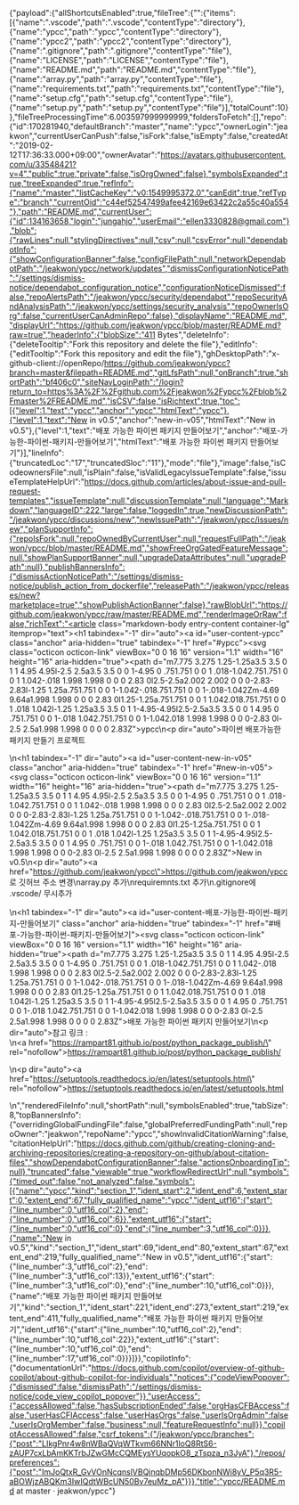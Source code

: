 {"payload":{"allShortcutsEnabled":true,"fileTree":{"":{"items":[{"name":".vscode","path":".vscode","contentType":"directory"},{"name":"ypcc","path":"ypcc","contentType":"directory"},{"name":"ypcc2","path":"ypcc2","contentType":"directory"},{"name":".gitignore","path":".gitignore","contentType":"file"},{"name":"LICENSE","path":"LICENSE","contentType":"file"},{"name":"README.md","path":"README.md","contentType":"file"},{"name":"array.py","path":"array.py","contentType":"file"},{"name":"requirements.txt","path":"requirements.txt","contentType":"file"},{"name":"setup.cfg","path":"setup.cfg","contentType":"file"},{"name":"setup.py","path":"setup.py","contentType":"file"}],"totalCount":10}},"fileTreeProcessingTime":6.003597999999999,"foldersToFetch":[],"repo":{"id":170281940,"defaultBranch":"master","name":"ypcc","ownerLogin":"jeakwon","currentUserCanPush":false,"isFork":false,"isEmpty":false,"createdAt":"2019-02-12T17:36:33.000+09:00","ownerAvatar":"https://avatars.githubusercontent.com/u/33548421?v=4","public":true,"private":false,"isOrgOwned":false},"symbolsExpanded":true,"treeExpanded":true,"refInfo":{"name":"master","listCacheKey":"v0:1549995372.0","canEdit":true,"refType":"branch","currentOid":"c44ef52547499afee42169e63422c2a55c40a554"},"path":"README.md","currentUser":{"id":134163658,"login":"jungahjo","userEmail":"ellen3330828@gmail.com"},"blob":{"rawLines":null,"stylingDirectives":null,"csv":null,"csvError":null,"dependabotInfo":{"showConfigurationBanner":false,"configFilePath":null,"networkDependabotPath":"/jeakwon/ypcc/network/updates","dismissConfigurationNoticePath":"/settings/dismiss-notice/dependabot_configuration_notice","configurationNoticeDismissed":false,"repoAlertsPath":"/jeakwon/ypcc/security/dependabot","repoSecurityAndAnalysisPath":"/jeakwon/ypcc/settings/security_analysis","repoOwnerIsOrg":false,"currentUserCanAdminRepo":false},"displayName":"README.md","displayUrl":"https://github.com/jeakwon/ypcc/blob/master/README.md?raw=true","headerInfo":{"blobSize":"411 Bytes","deleteInfo":{"deleteTooltip":"Fork this repository and delete the file"},"editInfo":{"editTooltip":"Fork this repository and edit the file"},"ghDesktopPath":"x-github-client://openRepo/https://github.com/jeakwon/ypcc?branch=master&filepath=README.md","gitLfsPath":null,"onBranch":true,"shortPath":"bf406c0","siteNavLoginPath":"/login?return_to=https%3A%2F%2Fgithub.com%2Fjeakwon%2Fypcc%2Fblob%2Fmaster%2FREADME.md","isCSV":false,"isRichtext":true,"toc":[{"level":1,"text":"ypcc","anchor":"ypcc","htmlText":"ypcc"},{"level":1,"text":"New in v0.5","anchor":"new-in-v05","htmlText":"New in v0.5"},{"level":1,"text":"배포 가능한 파이썬 패키지 만들어보기","anchor":"배포-가능한-파이썬-패키지-만들어보기","htmlText":"배포 가능한 파이썬 패키지 만들어보기"}],"lineInfo":{"truncatedLoc":"17","truncatedSloc":"11"},"mode":"file"},"image":false,"isCodeownersFile":null,"isPlain":false,"isValidLegacyIssueTemplate":false,"issueTemplateHelpUrl":"https://docs.github.com/articles/about-issue-and-pull-request-templates","issueTemplate":null,"discussionTemplate":null,"language":"Markdown","languageID":222,"large":false,"loggedIn":true,"newDiscussionPath":"/jeakwon/ypcc/discussions/new","newIssuePath":"/jeakwon/ypcc/issues/new","planSupportInfo":{"repoIsFork":null,"repoOwnedByCurrentUser":null,"requestFullPath":"/jeakwon/ypcc/blob/master/README.md","showFreeOrgGatedFeatureMessage":null,"showPlanSupportBanner":null,"upgradeDataAttributes":null,"upgradePath":null},"publishBannersInfo":{"dismissActionNoticePath":"/settings/dismiss-notice/publish_action_from_dockerfile","releasePath":"/jeakwon/ypcc/releases/new?marketplace=true","showPublishActionBanner":false},"rawBlobUrl":"https://github.com/jeakwon/ypcc/raw/master/README.md","renderImageOrRaw":false,"richText":"<article class=\"markdown-body entry-content container-lg\" itemprop=\"text\"><h1 tabindex=\"-1\" dir=\"auto\"><a id=\"user-content-ypcc\" class=\"anchor\" aria-hidden=\"true\" tabindex=\"-1\" href=\"#ypcc\"><svg class=\"octicon octicon-link\" viewBox=\"0 0 16 16\" version=\"1.1\" width=\"16\" height=\"16\" aria-hidden=\"true\"><path d=\"m7.775 3.275 1.25-1.25a3.5 3.5 0 1 1 4.95 4.95l-2.5 2.5a3.5 3.5 0 0 1-4.95 0 .751.751 0 0 1 .018-1.042.751.751 0 0 1 1.042-.018 1.998 1.998 0 0 0 2.83 0l2.5-2.5a2.002 2.002 0 0 0-2.83-2.83l-1.25 1.25a.751.751 0 0 1-1.042-.018.751.751 0 0 1-.018-1.042Zm-4.69 9.64a1.998 1.998 0 0 0 2.83 0l1.25-1.25a.751.751 0 0 1 1.042.018.751.751 0 0 1 .018 1.042l-1.25 1.25a3.5 3.5 0 1 1-4.95-4.95l2.5-2.5a3.5 3.5 0 0 1 4.95 0 .751.751 0 0 1-.018 1.042.751.751 0 0 1-1.042.018 1.998 1.998 0 0 0-2.83 0l-2.5 2.5a1.998 1.998 0 0 0 0 2.83Z\"></path></svg></a>ypcc</h1>\n<p dir=\"auto\">파이썬 배포가능한 패키지 만들기 프로젝트</p>\n<h1 tabindex=\"-1\" dir=\"auto\"><a id=\"user-content-new-in-v05\" class=\"anchor\" aria-hidden=\"true\" tabindex=\"-1\" href=\"#new-in-v05\"><svg class=\"octicon octicon-link\" viewBox=\"0 0 16 16\" version=\"1.1\" width=\"16\" height=\"16\" aria-hidden=\"true\"><path d=\"m7.775 3.275 1.25-1.25a3.5 3.5 0 1 1 4.95 4.95l-2.5 2.5a3.5 3.5 0 0 1-4.95 0 .751.751 0 0 1 .018-1.042.751.751 0 0 1 1.042-.018 1.998 1.998 0 0 0 2.83 0l2.5-2.5a2.002 2.002 0 0 0-2.83-2.83l-1.25 1.25a.751.751 0 0 1-1.042-.018.751.751 0 0 1-.018-1.042Zm-4.69 9.64a1.998 1.998 0 0 0 2.83 0l1.25-1.25a.751.751 0 0 1 1.042.018.751.751 0 0 1 .018 1.042l-1.25 1.25a3.5 3.5 0 1 1-4.95-4.95l2.5-2.5a3.5 3.5 0 0 1 4.95 0 .751.751 0 0 1-.018 1.042.751.751 0 0 1-1.042.018 1.998 1.998 0 0 0-2.83 0l-2.5 2.5a1.998 1.998 0 0 0 0 2.83Z\"></path></svg></a>New in v0.5</h1>\n<p dir=\"auto\"><a href=\"https://github.com/jeakwon/ypcc\">https://github.com/jeakwon/ypcc</a> 로 깃허브 주소 변경\narray.py 추가\nrequiremnts.txt 추가\n.gitignore에 .vscode/ 무시추가</p>\n<h1 tabindex=\"-1\" dir=\"auto\"><a id=\"user-content-배포-가능한-파이썬-패키지-만들어보기\" class=\"anchor\" aria-hidden=\"true\" tabindex=\"-1\" href=\"#배포-가능한-파이썬-패키지-만들어보기\"><svg class=\"octicon octicon-link\" viewBox=\"0 0 16 16\" version=\"1.1\" width=\"16\" height=\"16\" aria-hidden=\"true\"><path d=\"m7.775 3.275 1.25-1.25a3.5 3.5 0 1 1 4.95 4.95l-2.5 2.5a3.5 3.5 0 0 1-4.95 0 .751.751 0 0 1 .018-1.042.751.751 0 0 1 1.042-.018 1.998 1.998 0 0 0 2.83 0l2.5-2.5a2.002 2.002 0 0 0-2.83-2.83l-1.25 1.25a.751.751 0 0 1-1.042-.018.751.751 0 0 1-.018-1.042Zm-4.69 9.64a1.998 1.998 0 0 0 2.83 0l1.25-1.25a.751.751 0 0 1 1.042.018.751.751 0 0 1 .018 1.042l-1.25 1.25a3.5 3.5 0 1 1-4.95-4.95l2.5-2.5a3.5 3.5 0 0 1 4.95 0 .751.751 0 0 1-.018 1.042.751.751 0 0 1-1.042.018 1.998 1.998 0 0 0-2.83 0l-2.5 2.5a1.998 1.998 0 0 0 0 2.83Z\"></path></svg></a>배포 가능한 파이썬 패키지 만들어보기</h1>\n<p dir=\"auto\">참고 링크 :<br>\n<a href=\"https://rampart81.github.io/post/python_package_publish/\" rel=\"nofollow\">https://rampart81.github.io/post/python_package_publish/</a></p>\n<p dir=\"auto\"><a href=\"https://setuptools.readthedocs.io/en/latest/setuptools.html\" rel=\"nofollow\">https://setuptools.readthedocs.io/en/latest/setuptools.html</a></p>\n</article>","renderedFileInfo":null,"shortPath":null,"symbolsEnabled":true,"tabSize":8,"topBannersInfo":{"overridingGlobalFundingFile":false,"globalPreferredFundingPath":null,"repoOwner":"jeakwon","repoName":"ypcc","showInvalidCitationWarning":false,"citationHelpUrl":"https://docs.github.com/github/creating-cloning-and-archiving-repositories/creating-a-repository-on-github/about-citation-files","showDependabotConfigurationBanner":false,"actionsOnboardingTip":null},"truncated":false,"viewable":true,"workflowRedirectUrl":null,"symbols":{"timed_out":false,"not_analyzed":false,"symbols":[{"name":"ypcc","kind":"section_1","ident_start":2,"ident_end":6,"extent_start":0,"extent_end":67,"fully_qualified_name":"ypcc","ident_utf16":{"start":{"line_number":0,"utf16_col":2},"end":{"line_number":0,"utf16_col":6}},"extent_utf16":{"start":{"line_number":0,"utf16_col":0},"end":{"line_number":3,"utf16_col":0}}},{"name":"New in v0.5","kind":"section_1","ident_start":69,"ident_end":80,"extent_start":67,"extent_end":219,"fully_qualified_name":"New in v0.5","ident_utf16":{"start":{"line_number":3,"utf16_col":2},"end":{"line_number":3,"utf16_col":13}},"extent_utf16":{"start":{"line_number":3,"utf16_col":0},"end":{"line_number":10,"utf16_col":0}}},{"name":"배포 가능한 파이썬 패키지 만들어보기","kind":"section_1","ident_start":221,"ident_end":273,"extent_start":219,"extent_end":411,"fully_qualified_name":"배포 가능한 파이썬 패키지 만들어보기","ident_utf16":{"start":{"line_number":10,"utf16_col":2},"end":{"line_number":10,"utf16_col":22}},"extent_utf16":{"start":{"line_number":10,"utf16_col":0},"end":{"line_number":17,"utf16_col":0}}}]}},"copilotInfo":{"documentationUrl":"https://docs.github.com/copilot/overview-of-github-copilot/about-github-copilot-for-individuals","notices":{"codeViewPopover":{"dismissed":false,"dismissPath":"/settings/dismiss-notice/code_view_copilot_popover"}},"userAccess":{"accessAllowed":false,"hasSubscriptionEnded":false,"orgHasCFBAccess":false,"userHasCFIAccess":false,"userHasOrgs":false,"userIsOrgAdmin":false,"userIsOrgMember":false,"business":null,"featureRequestInfo":null}},"copilotAccessAllowed":false,"csrf_tokens":{"/jeakwon/ypcc/branches":{"post":"LIkgPnr4w8nWBaQVqWTkvm66NNr1loQ8RtS6-zAUP7cxLbAmKKTrbJZwGMcCQMEysYUqopkO8_zTspza_n3JyA"},"/repos/preferences":{"post":"ImJoQtxR_GvVOnNcqnslVBQjnqbDMp56DKbonNWi8yV_P5q3R5-aBOWjzABQKm3IwIQdtWBcUN50Bv7euMz_pA"}}},"title":"ypcc/README.md at master · jeakwon/ypcc"}
